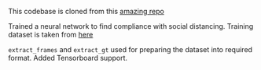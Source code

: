 This codebase is cloned from this [amazing repo](https://github.com/sgrvinod/a-PyTorch-Tutorial-to-Object-Detection)

Trained a neural network to find compliance with social distancing. Training dataset is taken from [here](https://megapixels.cc/oxford_town_centre/)

`extract_frames` and `extract_gt` used for preparing the dataset into required format. Added Tensorboard support.


